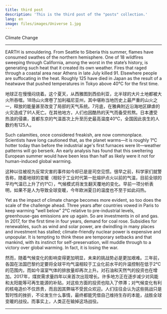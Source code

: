 ```yaml
---
title: third post
description: 'This is the third post of the "posts" collection.'
lang: en
image: files/images/Universe 1.jpg
---
```


Climate Change

---

EARTH is smouldering. From Seattle to Siberia this summer, flames have consumed swathes of the northern hemisphere. One of 18 wildfires sweeping through California, among the worst in the state’s history, is generating such heat that it created its own weather. Fires that raged through a coastal area near Athens in late July killed 91. Elsewhere people are suffocating in the heat. Roughly 125 have died in Japan as the result of a heatwave that pushed temperatures in Tokyo above 40°C for the first time.

地球正在慢慢闷烧着。这个夏天，从西雅图到西伯利亚，北半球的大片土地都被大火所吞噬。18场山火席卷了加利福尼亚州，其中堪称当地历史上最严重的山火之一，释放的能量甚至改变了局部的天气系统。7月底，在雅典附近沿海地区肆虐的火灾造成了91人死亡。在其他地方，人们也因酷热的天气而备受煎熬。日本遭受热浪的侵袭，首都东京的气温首次上升至历史最高温度40℃，全国因此丧生的人数约有125人。

Such calamities, once considered freakish, are now commonplace. Scientists have long cautioned that, as the planet warms—it is roughly 1°C hotter today than before the industrial age's first furnaces were lit—weather patterns will go berserk. An early analysis has found that this sweltering European summer would have been less than half as likely were it not for human-induced global warming.

这种以往被视为反常灾害的事件如今却已是是司空见惯。很早之前，科学家们就警告称，随着地球的变暖（相较于工业时代第一批熔炉点火以前的气温，目前全球的平均气温已上升了约1℃），气候模式将发生翻天覆地的变化。早前一项分析表明，如果不是人为导致全球变暖，今年欧洲夏日的温度也不至于如此闷热。

Yet as the impact of climate change becomes more evident, so too does the scale of the challenge ahead. Three years after countries vowed in Paris to keep warming “well below” 2°C relative to pre-industrial levels, greenhouse-gas emissions are up again. So are investments in oil and gas. In 2017, for the first time in four years, demand for coal rose. Subsidies for renewables, such as wind and solar power, are dwindling in many places and investment has stalled; climate-friendly nuclear power is expensive and unpopular. It is tempting to think these are temporary setbacks and that mankind, with its instinct for self-preservation, will muddle through to a victory over global warming. In fact, it is losing the war.

然而，随着气候变化的影响变得更加明显，未来的挑战势必是更加艰难。三年前，各国在法国巴黎约定要将全球平均气温相较于工业化前水平的升温控制在低于2℃的范围内，而如今温室气体的排放量却再次上升。对石油和天然气的投资也在增加。2017年，煤炭需求量四年以来首次出现增长。许多地方正在逐步减少对风能和太阳能等可再生能源的补贴，对这些方面的投资也陷入了停滞；对气候变化有利的核电造价不仅昂贵，而且因其弊端不受民众欢迎。人们往往会认为这些挑战只是暂时性的挫折，不论发生什么事情，最终都能凭借自己维持生存的本能，战胜全球变暖的战役。而事实上，人类正在输掉这场战役。

---


